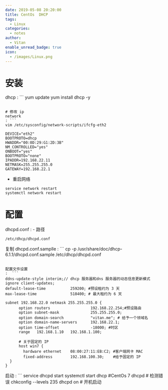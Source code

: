 ```yaml
---
date: 2019-05-08 20:20:00
title: CentOs  DHCP
tags:
  - Linux
categories:
  - notes
author:
  - Vitan
enable_unread_badge: true
icon:
  - /images/Linux.png
---
```

# 安装
dhcp
: ```
  yum update
  yum install dhcp -y
  ```

# 修改 ip
network
: ```
  vim /etc/sysconfig/network-scripts/ifcfg-eth2
  ```
  ```
  DEVICE="eth2"
  BOOTPROTO=dhcp
  HWADDR="00:0D:29:G1:2D:3B"
  NM_CONTROLLED="yes"
  ONBOOT="yes"
  BOOTPROTO="none"
  IPADDR=192.168.22.11
  NETMASK=255.255.255.0
  GATEWAY=192.168.22.1 
  ```
  - 重启网络
  ```
  service network restart
  systemctl network restart
  ```

# 配置
dhcpd.conf
: - 路径 
  ```
  /etc/dhcp/dhcpd.conf
  ```
复制 dhcpd.conf.samplle
:  ```
  cp -p /usr/share/doc/dhcp-6.1.1/dhcpd.conf.sample /etc/dhcp/dhcpd.conf
  ```

配置文件设置
:  ``` 
  ddns-update-style interim;// dhcp 服务器和dns 服务器的动态信息更新模式     
  ignore client-updates;       
  default-lease-time           259200; #预设租约为 3 天
  max-lease-time               518400; # 最大租约为 6 天

  subnet 192.168.22.0 netmask 255.255.255.0 {
        option routers                  192.168.22.254;#预设路由
        option subnet-mask              255.255.255.0;
        option domain-search            "vitan.me"; # 给予一个领域名
        option domain-name-servers      192.168.22.1;
        option time-offset              -18000; #时区
        range   192.168.1.10   192.168.1.100;

        # 关于固定的 IP 
        host win7 {
          hardware ethernet    08:00:27:11:EB:C2; #客户端网卡 MAC
          fixed-address        192.168.100.30;    #给予固定的 IP
    }
}

  ```

启动
: ```
  service dhcpd start
  systemctl start dhcp #CentOs 7
  dhcpd # 检测错误
  chkconfig --levels 235 dhcpd on # 开机启动
  ```
